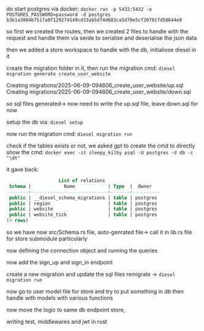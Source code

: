 do start postgres via docker:
`docker run -p 5432:5432 -e POSTGRES_PASSWORD=password -d postgres          
b3b1a3084b7517a8f129274149cd33ab5d74d683ca5d70e5cf20781fd58644e9`

so first we created the routes, then we created 2 files to handle with the
request and handle them via serde to serialise and deserialise the json data

then we added a store workspace to handle with the db,
initialiose diesel in it

create the migration folder in it, then run the migration cmd:
`diesel migration generate create_user_website`

Creating migrations/2025-06-09-094606_create_user_website/up.sql
Creating migrations/2025-06-09-094606_create_user_website/down.sql

so sql files generated-> now need to write the up.sql file, leave down.sql for
now

setup the db via:
`diesel setup`

now run the migration cmd: `diesel migration run`

check if the tables exists or not, we asked gpt to create the cmd to directly
show the cmd:
`docker exec -it sleepy_kilby psql -U postgres -d db -c "\dt"`

it gave back:

```sql
                   List of relations
 Schema |            Name            | Type  |  Owner
--------+----------------------------+-------+----------
 public | __diesel_schema_migrations | table | postgres
 public | region                     | table | postgres
 public | website                    | table | postgres
 public | website_tick               | table | postgres
(4 rows)

```

so we have now src/Schema.rs file, auto-genrated file-> call it in lib.rs file
for store submodule particularly

now defining the connection object and running the queries

now add the sign_up and sign_in endpoint

create a new migration and update the sql files
remigrate -> `diesel migration run`

now go to user model file for store and try to put something in db
then handle with models with various functions

now move the logic to same db endpoint store,

writing test, middlewares and jwt in rust
